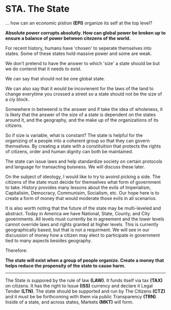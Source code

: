 # STA. The State

... how can an economic pistion **(EPI)** organize its self at the top level?

**Absolute power corrupts absolutly.  How can global power be broken up to ensure a balance of power between citezens of the world.**

For recent history, humans have 'chosen' to seperate themselves into states.  Some of these states hold massive power and some are weak.

We don't pretend to have the answer to which 'size' a state should be but we do contend that it needs to exist.

We can say that should not be one global state.

We can also say that it would be incovienent for the laws of the land to change everytime you crossed a street so a state should not be the size of a ciy block.

Somewhere in betweend is the answer and if take the idea of wholeness, it is likely that the answer of the size of a state is dependent on the states around it, and the geography, and the make up of the organizations of its citizens.

So if size is variable, what is constant?  The state is helpful for the organizing of a people into a coherent group so that they can govern themselves.  By creating a state with a constituition that protects the rights of citizens, order and human dignity can both be maintained.

The state can issue laws and help standardize society on certain protocols and language for transacting buisness.  We will discuss these later.

On the subject of ideology, I would like to try to avoind picking a side.  The citizens of the state must decide for themselves what form of government to take.  History provides many lessons about the evils of Imperialism, Capitalisim, Democracy, Communisim, Socialism, etc.  Our hope here is to create a form of money that would moderate those evils in all scenarios.

It is also worth noting that the future of the state may be multi-leveled and abstract.  Today in America we have National, State, County, and City governments.  All levels must currently be in agreement and the lower levels cannot override laws and rights granted at higher levels.  This is currently geographically based, but that is not a requirment.  We will see in our discussion of money how a citizen may elect to participate in government tied to many aspects besides geography.

Therefore:

**The state will exist when a group of people organize.  Create a money that helps reduce the propensity of the state to cause harm.**

----------

The State is suppored by the rule of law **(LAW)**. It funds itself via tax **(TAX)** on citizens. It has the right to Issue **(ISS)** currency and declare it Legal Tender **(LTN)**. The state should be supported and run by The Citizens **(CTZ)** and it must be be forthcoming with them via public Transparency **(TRN)**.  Inside of a state, and across states, Markets **(MKT)** will form.




